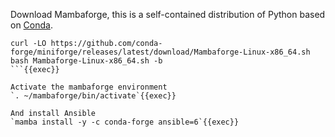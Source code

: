 Download Mambaforge, this is a self-contained distribution of Python based on [Conda](https://docs.conda.io/).

```
curl -LO https://github.com/conda-forge/miniforge/releases/latest/download/Mambaforge-Linux-x86_64.sh
bash Mambaforge-Linux-x86_64.sh -b
```{{exec}}

Activate the mambaforge environment
`. ~/mambaforge/bin/activate`{{exec}}

And install Ansible
`mamba install -y -c conda-forge ansible=6`{{exec}}
